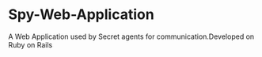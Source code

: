 # Spy-Web-Application
A Web Application used by Secret agents for communication.Developed on Ruby on Rails


